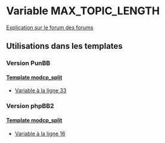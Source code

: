 # Variable MAX_TOPIC_LENGTH
[Explication sur le forum des forums](http://forum.forumactif.com/t294113-listing-des-variables#MAX_TOPIC_LENGTH)

## Utilisations dans les templates

### Version PunBB

#### [Template modcp_split](punbb/modcp_split.md)
* [Variable à la ligne 33](../punbb/modcp_split.tpl#L33)

### Version phpBB2

#### [Template modcp_split](subsilver/modcp_split.md)
* [Variable à la ligne 16](../subsilver/modcp_split.tpl#L16)